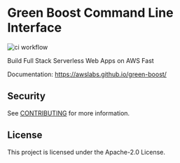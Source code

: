 # Green Boost Command Line Interface
![ci workflow](https://github.com/awslabs/green-boost/actions/workflows/ci.yml/badge.svg)

Build Full Stack Serverless Web Apps on AWS Fast

Documentation: https://awslabs.github.io/green-boost/

## Security

See [CONTRIBUTING](CONTRIBUTING.md#security-issue-notifications) for more information.

## License

This project is licensed under the Apache-2.0 License.
